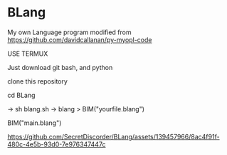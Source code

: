 # BLang
My own Language program modified from https://github.com/davidcallanan/py-myopl-code


USE TERMUX

Just download git bash, and python

clone this repository

cd BLang

-> sh blang.sh
-> blang > BIM("yourfile.blang")

BIM("main.blang")



https://github.com/SecretDiscorder/BLang/assets/139457966/8ac4f91f-480c-4e5b-93d0-7e976347447c

